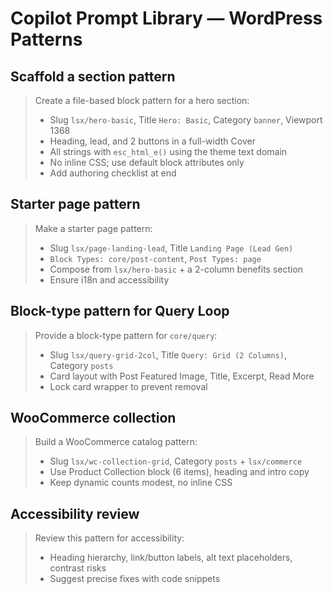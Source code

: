 # Copilot Prompt Library — WordPress Patterns

## Scaffold a section pattern
> Create a file-based block pattern for a hero section:
> - Slug `lsx/hero-basic`, Title `Hero: Basic`, Category `banner`, Viewport 1368
> - Heading, lead, and 2 buttons in a full-width Cover
> - All strings with `esc_html_e()` using the theme text domain
> - No inline CSS; use default block attributes only
> - Add authoring checklist at end

## Starter page pattern
> Make a starter page pattern:
> - Slug `lsx/page-landing-lead`, Title `Landing Page (Lead Gen)`
> - `Block Types: core/post-content`, `Post Types: page`
> - Compose from `lsx/hero-basic` + a 2-column benefits section
> - Ensure i18n and accessibility

## Block-type pattern for Query Loop
> Provide a block-type pattern for `core/query`:
> - Slug `lsx/query-grid-2col`, Title `Query: Grid (2 Columns)`, Category `posts`
> - Card layout with Post Featured Image, Title, Excerpt, Read More
> - Lock card wrapper to prevent removal

## WooCommerce collection
> Build a WooCommerce catalog pattern:
> - Slug `lsx/wc-collection-grid`, Category `posts` + `lsx/commerce`
> - Use Product Collection block (6 items), heading and intro copy
> - Keep dynamic counts modest, no inline CSS

## Accessibility review
> Review this pattern for accessibility:
> - Heading hierarchy, link/button labels, alt text placeholders, contrast risks
> - Suggest precise fixes with code snippets
